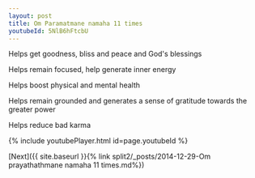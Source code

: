 ```yaml
---
layout: post
title: Om Paramatmane namaha 11 times
youtubeId: 5NlB6hFtcbU
---
```

 
 
Helps get goodness, bliss and peace and God's blessings
 
Helps remain focused, help generate inner energy 
 
Helps boost physical and mental health 
 
Helps remain grounded and generates a sense of gratitude towards the greater power 
 
Helps reduce bad karma
 
 
 
 


{% include youtubePlayer.html id=page.youtubeId %}
 
[Next]({{ site.baseurl }}{% link  split2/_posts/2014-12-29-Om prayathathmane namaha 11 times.md%})
 
